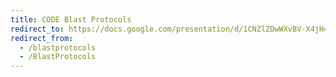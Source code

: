 ```yaml
---
title: CODE Blast Protocols
redirect_to: https://docs.google.com/presentation/d/1CNZlZDwWXvBV-X4jH43wkCdMRZeV6UkI9xKZyLvGCbQ/edit
redirect_from: 
  - /blastprotocols
  - /BlastProtocols
---
```

